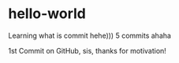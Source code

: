 # hello-world
Learning what is commit hehe))) 5 commits ahaha

1st Commit on GitHub, sis, thanks for motivation!
